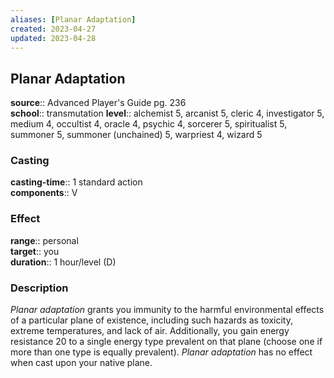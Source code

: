 ```yaml
---
aliases: [Planar Adaptation]
created: 2023-04-27
updated: 2023-04-28
---
```


## Planar Adaptation

**source**:: Advanced Player's Guide pg. 236  
**school**:: transmutation
**level**:: alchemist 5, arcanist 5, cleric 4, investigator 5, medium 4, occultist 4, oracle 4, psychic 4, sorcerer 5, spiritualist 5, summoner 5, summoner (unchained) 5, warpriest 4, wizard 5

### Casting

**casting-time**:: 1 standard action  
**components**:: V

### Effect

**range**:: personal  
**target**:: you  
**duration**:: 1 hour/level (D)

### Description

*Planar adaptation* grants you immunity to the harmful environmental effects of a particular plane of existence, including such hazards as toxicity, extreme temperatures, and lack of air. Additionally, you gain energy resistance 20 to a single energy type prevalent on that plane (choose one if more than one type is equally prevalent). *Planar adaptation* has no effect when cast upon your native plane.
